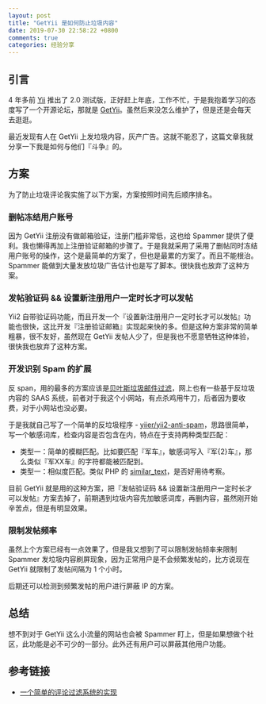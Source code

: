 ```yaml
---
layout: post
title: "GetYii 是如何防止垃圾内容"
date: 2019-07-30 22:58:22 +0800
comments: true
categories: 经验分享
---
```


## 引言

4 年多前 [Yii](https://www.yiiframework.com/) 推出了 2.0 测试版，正好赶上年底，工作不忙，于是我抱着学习的态度写了一个开源论坛，那就是 [GetYii](https://github.com/iiyii/getyii)。虽然后来没怎么维护了，但是还是会每天去逛逛。

最近发现有人在 GetYii 上发垃圾内容，灰产广告。这就不能忍了，这篇文章我就分享一下我是如何与他们『斗争』的。

<!--more-->

## 方案

为了防止垃圾评论我实施了以下方案，方案按照时间先后顺序排名。

### 删帖冻结用户账号

因为 GetYii 注册没有做邮箱验证，注册门槛非常低，这也给 Spammer 提供了便利。我也懒得再加上注册验证邮箱的步骤了。于是我就采用了采用了删帖同时冻结用户账号的操作，这个是最简单的方案了，但也是最累的方案了。而且不能根治。Spammer 能做到大量发放垃圾广告估计也是写了脚本。很快我也放弃了这种方案。

### 发帖验证码 && 设置新注册用户一定时长才可以发帖

Yii2 自带验证码功能，而且开发一个『设置新注册用户一定时长才可以发帖』功能也很快，这比开发『注册验证邮箱』实现起来快的多。但是这种方案非常的简单粗暴，很不友好，虽然现在 GetYii 发帖人少了，但是我也不愿意牺牲这种体验，很快我也放弃了这种方案。

### 开发识别 Spam 的扩展

反 span，用的最多的方案应该是[贝叶斯垃圾邮件过滤](https://zh.wikipedia.org/wiki/%E8%B2%9D%E8%91%89%E6%96%AF%E5%9E%83%E5%9C%BE%E9%83%B5%E4%BB%B6%E9%81%8E%E6%BF%BE)，网上也有一些基于反垃圾内容的 SAAS 系统，前者对于我这个小网站，有点杀鸡用牛刀，后者因为要收费，对于小网站也没必要。

于是我就自己写了一个简单的反垃圾程序 -  [yiier/yii2-anti-spam](https://github.com/yiier/yii2-anti-spam)，思路很简单，写一个敏感词库，检查内容是否包含在内，特点在于支持两种类型匹配：

- 类型一：简单的模糊匹配。比如要匹配『军车』，敏感词写入『军{2}车』，那么类似『军XX车』的字符都能被匹配到。
- 类型一：相似度匹配。类似 PHP 的 [similar_text](https://php.net/manual/zh/function.similar-text.php)，是否好用待考察。

目前 GetYii 就是用的这种方案，把『发帖验证码 && 设置新注册用户一定时长才可以发帖』方案去掉了，前期遇到垃圾内容先加敏感词库，再删内容，虽然刚开始辛苦点，但是有明显效果。

### 限制发帖频率

虽然上个方案已经有一点效果了，但是我又想到了可以限制发帖频率来限制 Spammer 发垃圾内容刷屏现象，因为正常用户是不会频繁发帖的，比方说现在 GetYii 就限制了发帖间隔为 1 个小时。

后期还可以检测到频繁发帖的用户进行屏蔽 IP 的方案。

## 总结

想不到对于 GetYii 这么小流量的网站也会被 Spammer 盯上，但是如果想做个社区，此功能是必不可少的一部分。此外还有用户可以屏蔽其他用户功能。

## 参考链接

- [一个简单的评论过滤系统的实现](https://ruby-china.org/topics/23718)

